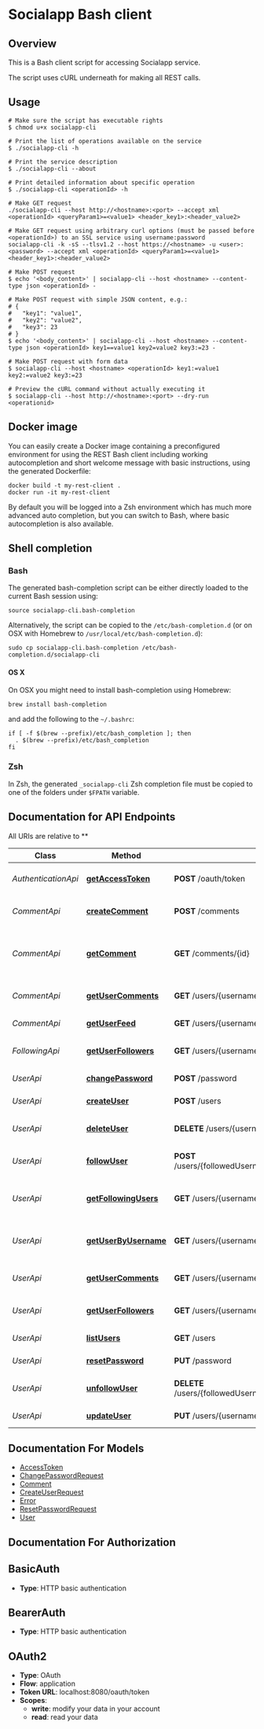 # Socialapp Bash client

## Overview

This is a Bash client script for accessing Socialapp service.

The script uses cURL underneath for making all REST calls.

## Usage

```shell
# Make sure the script has executable rights
$ chmod u+x socialapp-cli

# Print the list of operations available on the service
$ ./socialapp-cli -h

# Print the service description
$ ./socialapp-cli --about

# Print detailed information about specific operation
$ ./socialapp-cli <operationId> -h

# Make GET request
./socialapp-cli --host http://<hostname>:<port> --accept xml <operationId> <queryParam1>=<value1> <header_key1>:<header_value2>

# Make GET request using arbitrary curl options (must be passed before <operationId>) to an SSL service using username:password
socialapp-cli -k -sS --tlsv1.2 --host https://<hostname> -u <user>:<password> --accept xml <operationId> <queryParam1>=<value1> <header_key1>:<header_value2>

# Make POST request
$ echo '<body_content>' | socialapp-cli --host <hostname> --content-type json <operationId> -

# Make POST request with simple JSON content, e.g.:
# {
#   "key1": "value1",
#   "key2": "value2",
#   "key3": 23
# }
$ echo '<body_content>' | socialapp-cli --host <hostname> --content-type json <operationId> key1==value1 key2=value2 key3:=23 -

# Make POST request with form data
$ socialapp-cli --host <hostname> <operationId> key1:=value1 key2:=value2 key3:=23

# Preview the cURL command without actually executing it
$ socialapp-cli --host http://<hostname>:<port> --dry-run <operationid>

```

## Docker image

You can easily create a Docker image containing a preconfigured environment
for using the REST Bash client including working autocompletion and short
welcome message with basic instructions, using the generated Dockerfile:

```shell
docker build -t my-rest-client .
docker run -it my-rest-client
```

By default you will be logged into a Zsh environment which has much more
advanced auto completion, but you can switch to Bash, where basic autocompletion
is also available.

## Shell completion

### Bash

The generated bash-completion script can be either directly loaded to the current Bash session using:

```shell
source socialapp-cli.bash-completion
```

Alternatively, the script can be copied to the `/etc/bash-completion.d` (or on OSX with Homebrew to `/usr/local/etc/bash-completion.d`):

```shell
sudo cp socialapp-cli.bash-completion /etc/bash-completion.d/socialapp-cli
```

#### OS X

On OSX you might need to install bash-completion using Homebrew:

```shell
brew install bash-completion
```

and add the following to the `~/.bashrc`:

```shell
if [ -f $(brew --prefix)/etc/bash_completion ]; then
  . $(brew --prefix)/etc/bash_completion
fi
```

### Zsh

In Zsh, the generated `_socialapp-cli` Zsh completion file must be copied to one of the folders under `$FPATH` variable.

## Documentation for API Endpoints

All URIs are relative to **

Class | Method | HTTP request | Description
------------ | ------------- | ------------- | -------------
*AuthenticationApi* | [**getAccessToken**](docs/AuthenticationApi.md#getaccesstoken) | **POST** /oauth/token | Get an access token
*CommentApi* | [**createComment**](docs/CommentApi.md#createcomment) | **POST** /comments | Create a new comment
*CommentApi* | [**getComment**](docs/CommentApi.md#getcomment) | **GET** /comments/{id} | Returns details about a particular comment
*CommentApi* | [**getUserComments**](docs/CommentApi.md#getusercomments) | **GET** /users/{username}/comments | Gets all comments for a user
*CommentApi* | [**getUserFeed**](docs/CommentApi.md#getuserfeed) | **GET** /users/{username}/feed | Returns a users feed
*FollowingApi* | [**getUserFollowers**](docs/FollowingApi.md#getuserfollowers) | **GET** /users/{username}/followers | Get all followers for a user
*UserApi* | [**changePassword**](docs/UserApi.md#changepassword) | **POST** /password | Change password
*UserApi* | [**createUser**](docs/UserApi.md#createuser) | **POST** /users | Create a new user
*UserApi* | [**deleteUser**](docs/UserApi.md#deleteuser) | **DELETE** /users/{username} | Deletes a particular user
*UserApi* | [**followUser**](docs/UserApi.md#followuser) | **POST** /users/{followedUsername}/followers/{followerUsername} | Add a user as a follower
*UserApi* | [**getFollowingUsers**](docs/UserApi.md#getfollowingusers) | **GET** /users/{username}/following | Get all followed users for a user
*UserApi* | [**getUserByUsername**](docs/UserApi.md#getuserbyusername) | **GET** /users/{username} | Get a particular user by username
*UserApi* | [**getUserComments**](docs/UserApi.md#getusercomments) | **GET** /users/{username}/comments | Gets all comments for a user
*UserApi* | [**getUserFollowers**](docs/UserApi.md#getuserfollowers) | **GET** /users/{username}/followers | Get all followers for a user
*UserApi* | [**listUsers**](docs/UserApi.md#listusers) | **GET** /users | Returns all the users
*UserApi* | [**resetPassword**](docs/UserApi.md#resetpassword) | **PUT** /password | Reset password
*UserApi* | [**unfollowUser**](docs/UserApi.md#unfollowuser) | **DELETE** /users/{followedUsername}/followers/{followerUsername} | Remove a user as a follower
*UserApi* | [**updateUser**](docs/UserApi.md#updateuser) | **PUT** /users/{username} | Update a user


## Documentation For Models

 - [AccessToken](docs/AccessToken.md)
 - [ChangePasswordRequest](docs/ChangePasswordRequest.md)
 - [Comment](docs/Comment.md)
 - [CreateUserRequest](docs/CreateUserRequest.md)
 - [Error](docs/Error.md)
 - [ResetPasswordRequest](docs/ResetPasswordRequest.md)
 - [User](docs/User.md)


## Documentation For Authorization


## BasicAuth

- **Type**: HTTP basic authentication

## BearerAuth

- **Type**: HTTP basic authentication

## OAuth2


- **Type**: OAuth
- **Flow**: application
- **Token URL**: localhost:8080/oauth/token
- **Scopes**:
  - **write**: modify your data in your account
  - **read**: read your data

